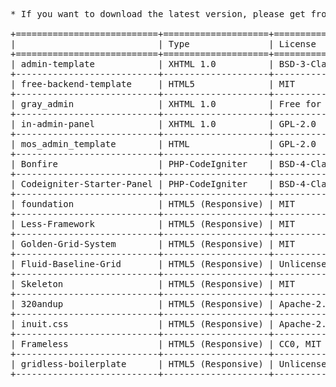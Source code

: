 <pre>
* If you want to download the latest version, please get from the official site.

+===========================+====================+===============================+=================+=======================================+
|                           | Type               | License                       | URL                                                     |
+===========================+====================+===============================+=================+=======================================+
| admin-template            | XHTML 1.0          | BSD-3-Clause                  | https://github.com/ThePixelDeveloper/admin-template     |
+---------------------------+--------------------+-------------------------------+---------------------------------------------------------+
| free-backend-template     | HTML5              | MIT                           | https://github.com/jaceju/free-backend-template         |
+---------------------------+--------------------+-------------------------------+---------------------------------------------------------+
| gray_admin                | XHTML 1.0          | Free for personal/commercial  | http://visztpeter.me/grayadmin/                         |
+---------------------------+--------------------+-------------------------------+---------------------------------------------------------+
| in-admin-panel            | XHTML 1.0          | GPL-2.0                       | http://indeziner.com/freecsstemplates/in-admin-panel    |
+---------------------------+--------------------+-------------------------------+---------------------------------------------------------+
| mos_admin_template        | HTML               | GPL-2.0                       | http://arirusmanto.com/free-mos-admin-css-template      |
+---------------------------+--------------------+-------------------------------+---------------------------------------------------------+
| Bonfire                   | PHP-CodeIgniter    | BSD-4-Clause like             | https://github.com/ci-bonfire/Bonfire                   |
+---------------------------+--------------------+-------------------------------+---------------------------------------------------------+
| Codeigniter-Starter-Panel | PHP-CodeIgniter    | BSD-4-Clause like             | https://github.com/freyk/Codeigniter-Starter-Panel      |
+---------------------------+--------------------+-------------------------------+---------------------------------------------------------+
| foundation                | HTML5 (Responsive) | MIT                           | https://github.com/zurb/foundation                      |
+---------------------------+--------------------+-------------------------------+---------------------------------------------------------+
| Less-Framework            | HTML5 (Responsive) | MIT                           | https://github.com/jonikorpi/Less-Framework             |
+---------------------------+--------------------+-------------------------------+---------------------------------------------------------+
| Golden-Grid-System        | HTML5 (Responsive) | MIT                           | https://github.com/jonikorpi/Golden-Grid-System         |
+---------------------------+--------------------+-------------------------------+---------------------------------------------------------+
| Fluid-Baseline-Grid       | HTML5 (Responsive) | Unlicense, MIT                | https://github.com/thedayhascome/Fluid-Baseline-Grid    |
+---------------------------+--------------------+-------------------------------+---------------------------------------------------------+
| Skeleton                  | HTML5 (Responsive) | MIT                           | https://github.com/dhgamache/Skeleton                   |
+---------------------------+--------------------+-------------------------------+---------------------------------------------------------+
| 320andup                  | HTML5 (Responsive) | Apache-2.0, MIT               | https://github.com/malarkey/320andup/                   |
+---------------------------+--------------------+-------------------------------+---------------------------------------------------------+
| inuit.css                 | HTML5 (Responsive) | Apache-2.0                    | https://github.com/csswizardry/inuit.css                |
+---------------------------+--------------------+-------------------------------+---------------------------------------------------------+
| Frameless                 | HTML5 (Responsive) | CC0, MIT                      | https://github.com/jonikorpi/Frameless                  |
+---------------------------+--------------------+-------------------------------+---------------------------------------------------------+
| gridless-boilerplate      | HTML5 (Responsive) | Unlicense, Public Domain, MIT | https://github.com/thatcoolguy/gridless-boilerplate.git |
+---------------------------+--------------------+-------------------------------+---------------------------------------------------------+
</pre>
